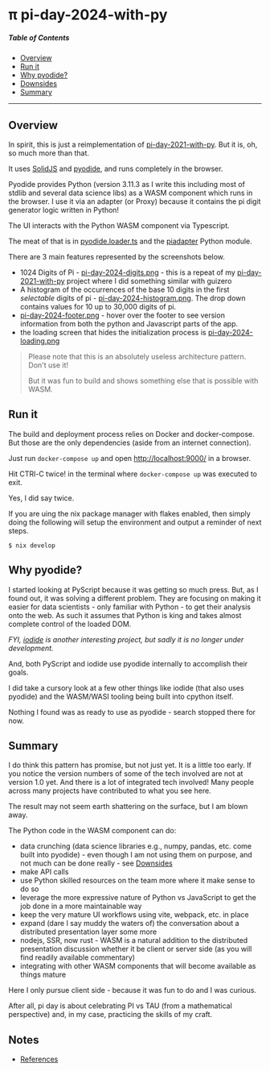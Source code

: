 # &pi; pi-day-2024-with-py

##### Table of Contents

- [Overview](#overview)
- [Run it](#run-it)
- [Why pyodide?](#why-pyodide)
- [Downsides](./docs/wasm-downsides.md)
- [Summary](#summary)

---

## Overview

In spirit, this is just a reimplementation of [pi-day-2021-with-py](https://github.com/klmcwhirter/pi-day-2021-with-py). But it is, oh, so much more than that.

It uses [SolidJS](https://www.solidjs.com/) and [pyodide](https://pyodide.org/), and runs completely in the browser.

Pyodide provides Python (version 3.11.3 as I write this including most of stdlib and several data science libs) as a WASM component which runs in the browser. I use it via an adapter (or Proxy) because it contains the pi digit generator logic written in Python!

The UI interacts with the Python WASM component via Typescript.

The meat of that is in [pyodide.loader.ts](./src/pi/pyodide.loader.ts) and the [piadapter](./piadapter/__init__.py) Python module.

There are 3 main features represented by the screenshots below.

- 1024 Digits of Pi - [pi-day-2024-digits.png](./docs/pi-day-2024-digits.png) - this is a repeat of my [pi-day-2021-with-py](https://github.com/klmcwhirter/pi-day-2021-with-py) project where I did something similar with guizero
- A histogram of the occurrences of the base 10 digits in the first _selectable_ digits of pi - [pi-day-2024-histogram.png](./docs/pi-day-2024-histogram.png). The drop down contains values for 10 up to 30,000 digits of pi.
- [pi-day-2024-footer.png](./docs/pi-day-2024-footer.png) - hover over the footer to see version information from both the python and Javascript parts of the app.
- the loading screen that hides the initialization process is [pi-day-2024-loading.png](./docs/pi-day-2024-loading.png)

> Please note that this is an absolutely useless architecture pattern. Don't use it!
>
> But it was fun to build and shows something else that is possible with WASM.

## Run it

The build and deployment process relies on Docker and docker-compose. But those are the only dependencies (aside from an internet connection).

Just run `docker-compose up` and open [http://localhost:9000/](http://localhost:9000/) in a browser.

Hit CTRl-C twice! in the terminal where `docker-compose up` was executed to exit.

Yes, I did say twice.

If you are uing the nix package manager with flakes enabled, then simply doing the following will setup the environment and output a reminder of next steps.

`$ nix develop`


## Why pyodide?

I started looking at PyScript because it was getting so much press. But, as I found out, it was solving a different problem. They are focusing on
making it easier for data scientists - only familiar with Python - to get their analysis onto the web. As such it assumes that Python is king and
takes almost complete control of the loaded DOM.

_FYI, [iodide](https://github.com/iodide-project/iodide) is another interesting project, but sadly it is no longer under development._

And, both PyScript and iodide use pyodide internally to accomplish their goals.

I did take a cursory look at a few other things like iodide (that also uses pyodide) and the WASM/WASI tooling being built into cpython itself.

Nothing I found was as ready to use as pyodide - search stopped there for now.

## Summary

I do think this pattern has promise, but not just yet. It is a little too early. If you notice the version numbers of some of the tech involved are not at version 1.0 yet. And there is a lot of integrated tech involved! Many people across many projects have contributed to what you see here.

The result may not seem earth shattering on the surface, but I am blown away.

The Python code in the WASM component can do:

- data crunching (data science libraries e.g., numpy, pandas, etc. come built into pyodide) - even though I am not using them on purpose, and not much can be done really - see [Downsides](./docs/wasm-downsides.md)
- make API calls
- use Python skilled resources on the team more where it make sense to do so
- leverage the more expressive nature of Python vs JavaScript to get the job done in a more maintainable way
- keep the very mature UI workflows using vite, webpack, etc. in place
- expand (dare I say muddy the waters of) the conversation about a distributed presentation layer some more
- nodejs, SSR, now rust - WASM is a natural addition to the distributed presentation discussion whether it be client or server side (as you will find readily available commentary)
- integrating with other WASM components that will become available as things mature

Here I only pursue client side - because it was fun to do and I was curious.

After all, pi day is about celebrating PI vs TAU (from a mathematical perspective) and, in my case, practicing the skills of my craft.

## Notes

- [References](./docs/references.md)

